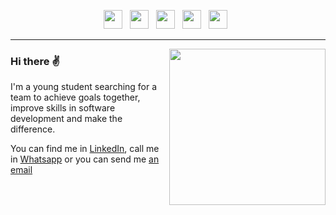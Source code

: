 

<p align='center'>
<a href="https://www.linkedin.com/in/willians-tavares95/"><img height="30" src="https://www.flaticon.com/svg/vstatic/svg/174/174857.svg?token=exp=1611265780~hmac=5b71c7d2c51d7182a338059e7689292f"></a>&nbsp;&nbsp;
<a href="https://www.facebook.com/willians.tavaresdasilva/"><img height="30" src="https://www.flaticon.com/svg/vstatic/svg/1384/1384053.svg?token=exp=1611265857~hmac=10b8e6b8545d3a6bed335c9ab3047d80"></a>&nbsp;&nbsp;
<a href="https://www.instagram.com/hot.wills/"><img height="30" src="https://www.flaticon.com/svg/vstatic/svg/1409/1409946.svg?token=exp=1611265912~hmac=4fda8963270d3921df8d28b82ab12329"></a>&nbsp;&nbsp;
<a href="https://api.whatsapp.com/send?phone=5511943206420"><img height="30" src="https://www.flaticon.com/svg/vstatic/svg/733/733585.svg?token=exp=1611266117~hmac=bc3db0a47fbe40132629e79083905265"></a>&nbsp;&nbsp;
 <a href="mailto:willians.tavares1995@gmail.com"><img height="30" src="https://www.flaticon.com/svg/vstatic/svg/732/732200.svg?token=exp=1611267664~hmac=1a086b9f677b8f777bb5c477c61a26c2"></a>&nbsp;&nbsp;
  

</p>

  ---
 
<p> 
 <img height="250" align='right'  src="https://i.pinimg.com/originals/d9/04/f1/d904f1182363443fd3508d1b0093ffcd.gif">
</p>
 
### Hi there ✌

I'm a young student searching for a team to achieve goals together, improve skills in software development and make the difference.

You can find me in [LinkedIn](https://www.linkedin.com/in/willians-tavares95/), call me in [Whatsapp](https://api.whatsapp.com/send?phone=5511943206420) or you can send me [an email](mailto:willians.tavares1995@gmail.com)




